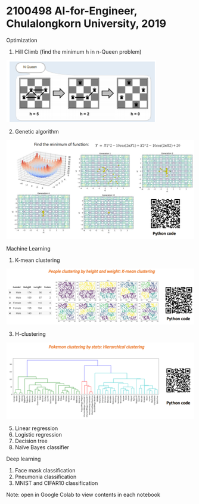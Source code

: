 # 2100498 AI-for-Engineer, Chulalongkorn University, 2019

Optimization
1. Hill Climb (find the minimum h in n-Queen problem)

![](Images/HillClimb.png)

2. Genetic algorithm

![](Images/GeneticAlgorithm.png)
  
Machine Learning
1. K-mean clustering

![](Images/KmeanPeople.png)

3. H-clustering

![](Images/Hclustering.png)

5. Linear regression
6. Logistic regression
7. Decision tree
8. Naïve Bayes classifier
  
Deep learning
1. Face mask classification
2. Pneumonia classification
3. MNIST and CIFAR10 classification
  
Note: open in Google Colab to view contents in each notebook
